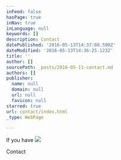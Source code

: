 ```yaml
---
inFeed: false
hasPage: true
inNav: true
inLanguage: null
keywords: []
description: Contact
datePublished: '2016-05-13T14:37:08.590Z'
dateModified: '2016-05-13T14:36:25.123Z'
title: ''
author: []
sourcePath: _posts/2016-05-11-contact.md
authors: []
publisher:
  name: null
  domain: null
  url: null
  favicon: null
starred: true
url: contact/index.html
_type: WebPage

---
```

If you have ![](https://the-grid-user-content.s3-us-west-2.amazonaws.com/c601ccb2-a04c-43c1-be1d-e9ec9fe6d465.jpg)

Contact